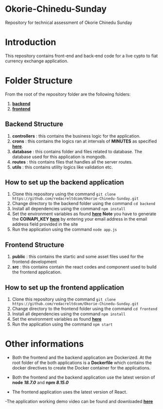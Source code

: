 # Okorie-Chinedu-Sunday

Repository for technical assessment of Okorie Chinedu Sunday

# Introduction

This repository contains front-end and back-end code for a live cypto to fiat currency exchange application.

# Folder Structure

From the root of the repository folder are the following folders:

1. **[backend](https://github.com/redacreltdcom/Okorie-Chinedu-Sunday/tree/main/backend)**
2. **[frontend](https://github.com/redacreltdcom/Okorie-Chinedu-Sunday/tree/main/frontend)**

## Backend Structure

1. **controllers** : this contains the business logic for the application.
2. **crons** : this contains the logics ran at intervals of **MINUTES** as specified **[here](https://github.com/redacreltdcom/Okorie-Chinedu-Sunday/blob/main/backend/sample.env)**.
3. **database** : this contains folder and files related to database. The database used for this application is mongodb.
4. **routes** : this contains files that handles all the server routes.
5. **utils** : this contains utility logics like validation etc.

## How to set up the backend application

1. Clone this repository using the command `git clone https://github.com/redacreltdcom/Okorie-Chinedu-Sunday.git`
2. Change directory to the backend folder using the command `cd backend`
3. Install all dependencies using the command `npm install`
4. Set the environment variables as found **[here](https://github.com/redacreltdcom/Okorie-Chinedu-Sunday/blob/main/backend/sample.env)** **Note** you have to generate the **COINAPI_KEY** **[here](https://docs.coinapi.io/#limits-2)** by entering your email address in the email address field provided in the site
5. Run the application using the command `node app.js`

## Frontend Structure

1. **public** : this contains the startic and some asset files used for the frontend development
2. **src** : this contains contain the react codes and component used to build the frontend application.

## How to set up the frontend application

1. Clone this repository using the command `git clone https://github.com/redacreltdcom/Okorie-Chinedu-Sunday.git`
2. Change directory to the frontend folder using the command `cd frontend`
3. Install all dependencies using the command `npm install`
4. Set the environment variables as found **[here](https://github.com/redacreltdcom/Okorie-Chinedu-Sunday/blob/main/frontend/sample.env)**
5. Run the application using the command `npm start`

# Other informations

- Both the frontend and the backend application are Dockerized. At the root folder of the both applications is a **Dockerfile** which contains the docker directives to create the Docker container for the applications.
- Both the frontend and the backend application use the latest version of **node** **_18.7.0_** and **npm** **_8.15.0_**

- The frontend application uses the latest version of React.

-The application working demo video can be found and downloaded **[here](https://github.com/redacreltdcom/Okorie-Chinedu-Sunday/blob/main/demo.mp4)**
